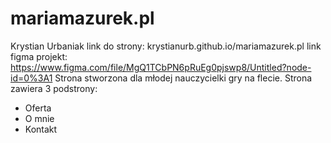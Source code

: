# mariamazurek.pl

Krystian Urbaniak
link do strony: krystianurb.github.io/mariamazurek.pl
link figma projekt: https://www.figma.com/file/MgQ1TCbPN6pRuEg0pjswp8/Untitled?node-id=0%3A1
Strona stworzona dla młodej nauczycielki gry na flecie.
Strona zawiera 3 podstrony:
 - Oferta
 - O mnie
 - Kontakt
